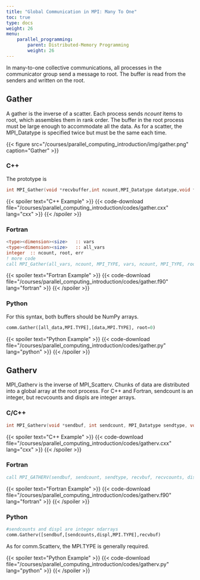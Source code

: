 ```yaml
---
title: "Global Communication in MPI: Many To One"
toc: true
type: docs
weight: 26
menu:
    parallel_programming:
        parent: Distributed-Memory Programming
        weight: 26
---
```


In many-to-one collective communications, all processes in the communicator group send a message to root. The buffer is read from the senders and written on the root.

## Gather

A gather is the inverse of a scatter.  Each process sends _ncount_ items to root, which assembles them in rank order.  The buffer in the root process must be large enough to accommodate all the data.  As for a scatter, the MPI_Datatype is specified twice but must be the same each time.

{{< figure src="/courses/parallel_computing_introduction/img/gather.png" caption="Gather" >}}

### C++ 

The prototype is
```c++
int MPI_Gather(void *recvbuffer,int ncount,MPI_Datatype datatype,void *sendbuffer,int ncount,MPI_Datatype datatype,int root,MPI_Comm communicator)
```

{{< spoiler text="C++ Example" >}}
{{< code-download file="/courses/parallel_computing_introduction/codes/gather.cxx" lang="cxx" >}}
{{< /spoiler >}}

### Fortran

```fortran
<type><dimension><size>   :: vars
<type><dimension><size>   :: all_vars
integer  :: ncount, root, err
! more code
call MPI_Gather(all_vars, ncount, MPI_TYPE, vars, ncount, MPI_TYPE, root, MPI_COMM_WORLD, err)
```

{{< spoiler text="Fortran Example" >}}
{{< code-download file="/courses/parallel_computing_introduction/codes/gather.f90" lang="fortran" >}}
{{< /spoiler >}}

### Python

For this syntax, both buffers should be NumPy arrays.

```python
comm.Gather([all_data,MPI.TYPE],[data,MPI.TYPE], root=0)
```

{{< spoiler text="Python Example" >}}
{{< code-download file="/courses/parallel_computing_introduction/codes/gather.py" lang="python" >}}
{{< /spoiler >}}


## Gatherv

MPI_Gatherv is the inverse of MPI_Scatterv.  Chunks of data are distributed into a global array at the root process.  For C++ and Fortran, sendcount is an integer, but recvcounts and displs are integer arrays.

### C/C++
```c
int MPI_Gatherv(void *sendbuf, int sendcount, MPI_Datatype sendtype, void *recvbuf, int *recvcounts, int *displs, MPI_Datatype recvtype, int root, MPI_Comm comm);
```

{{< spoiler text="C++ Example" >}}
{{< code-download file="/courses/parallel_computing_introduction/codes/gatherv.cxx" lang="cxx" >}}
{{< /spoiler >}}

### Fortran
```fortran
call MPI_GATHERV(sendbuf, sendcount, sendtype, recvbuf, recvcounts, displs, recvtype, root, comm, ierr)
```

{{< spoiler text="Fortran Example" >}}
{{< code-download file="/courses/parallel_computing_introduction/codes/gatherv.f90" lang="fortran" >}}
{{< /spoiler >}}

### Python
```python
#sendcounts and displ are integer ndarrays
comm.Gatherv([sendbuf,[sendcounts,displ,MPI.TYPE],recvbuf)
```
As for comm.Scatterv, the MPI.TYPE is generally required.

{{< spoiler text="Python Example" >}}
{{< code-download file="/courses/parallel_computing_introduction/codes/gatherv.py" lang="python" >}}
{{< /spoiler >}}
